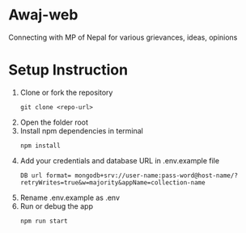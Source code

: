 # Awaj-web
Connecting with MP of Nepal for various grievances, ideas, opinions

# Setup Instruction
1. Clone or fork the repository
    ```console
    git clone <repo-url>
    ```
2. Open the folder root
3. Install npm dependencies in terminal
    ```console
    npm install
    ```
4. Add your credentials and database URL in .env.example file
    ```console
    DB url format= mongodb+srv://user-name:pass-word@host-name/?retryWrites=true&w=majority&appName=collection-name
    ```
5. Rename .env.example as .env
6. Run or debug the app
    ```console
    npm run start
    ```